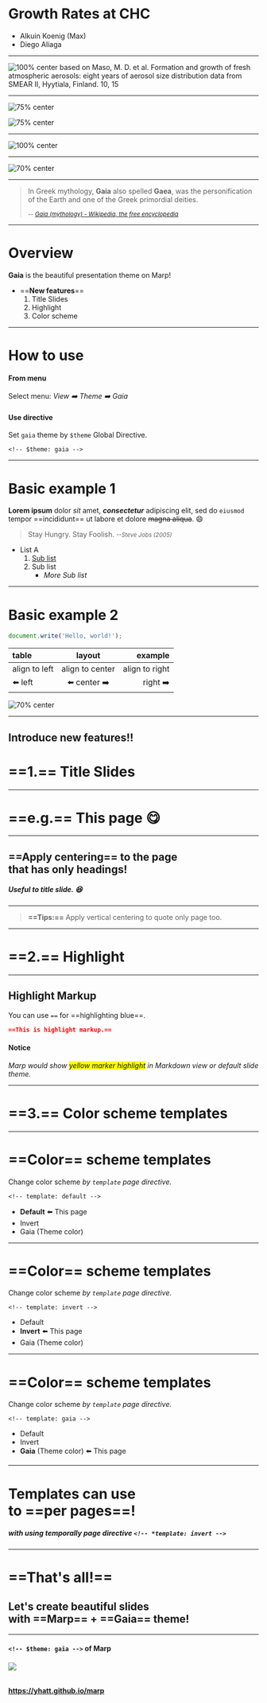 <!-- $theme: gaia -->
<!-- page_number: true -->
<!-- footer: Bolivia Meeting - Helsinki 2019.06 -->
# Growth Rates at CHC 
- Alkuin Koenig (Max)
- Diego Aliaga
---

![100% center](../../Rproject/results/figures/npf_event_clasification.png)
based on Maso, M. D. et al. Formation and growth of fresh atmospheric aerosols: eight years of aerosol size distribution data from SMEAR II, Hyytiala, Finland. 10, 15

---

![75% center](../../Rproject/results/figures/2019_meeting_box_bins.png)


![75% center](../../Rproject/results/figures/regression_GR_linear.png)

---

![100% center](../../Rproject/results/figures/compa_classical_splined.png)


---

![70% center](../../Rproject/results/figures/splined_functions_plot.png)

---




> In Greek mythology, **Gaia** also spelled **Gaea**, was the personification of the Earth and one of the Greek primordial deities.
>
> <small>-- *[Gaia (mythology) - Wikipedia, the free encyclopedia](https://en.wikipedia.org/wiki/Gaia_%28mythology%29)*</small>

---


# Overview

**Gaia** is the beautiful presentation theme on Marp!

- ==**New features**==
	1. Title Slides
	2. Highlight
	3. Color scheme

---

# How to use

#### From menu

Select menu: *View :arrow_right: Theme :arrow_right: Gaia*

#### Use directive

Set `gaia` theme by `$theme` Global Directive.

```
<!-- $theme: gaia -->
```

---

# Basic example 1

**Lorem ipsum** dolor *sit* amet, ***consectetur*** adipiscing elit, sed do `eiusmod` tempor ==incididunt== ut labore et dolore ~~magna aliqua~~. :smile:

> Stay Hungry. Stay Foolish. <small>_--Steve Jobs (2005)_</small>

- List A
	1. [Sub list](https://yhatt.github.io/marp/)
	1. Sub list
		- _More Sub list_

---

# Basic example 2

```javascript
document.write('Hello, world!');
```

|table|layout|example|
|:--|:-:|--:|
|align to left|align to center|align to right|
|:arrow_left: left|:arrow_left: center :arrow_right:|right :arrow_right:

![70% center](../images/marp.png)

---
<!-- *template: gaia -->

## Introduce new features!!

# ==1.== Title Slides

---

# ==e.g.== This page :yum:

---

## ==Apply centering== to the page<br />that has only headings!

##### Useful to title slide. :laughing:

---

> **==Tips:==**
> Apply vertical centering to quote only page too.

---
<!-- *template: gaia -->

# ==2.== Highlight

---
## Highlight Markup

You can use `==` for ==highlighting blue==.

```markdown
==This is highlight markup.==
```

#### Notice

*Marp would show <span style="background-color:yellow;">yellow marker highlight</span> in Markdown view or default slide theme.*

---
<!-- *template: gaia -->

# ==3.== Color scheme templates
---
# ==Color== scheme templates

Change color scheme *by `template` page directive.*

```
<!-- template: default -->
```

- **Default** :arrow_left: This page
- Invert
- Gaia (Theme color)

---
<!-- *template: invert -->
# ==Color== scheme templates

Change color scheme *by `template` page directive.*

```
<!-- template: invert -->
```

- Default
- **Invert** :arrow_left: This page
- Gaia (Theme color)

---
<!-- *template: gaia -->
# ==Color== scheme templates

Change color scheme *by `template` page directive.*

```
<!-- template: gaia -->
```

- Default
- Invert
- **Gaia** (Theme color) :arrow_left: This page

---
<!-- *template: invert -->

# Templates can use<br />to ==per pages==!

##### with using temporally page directive `<!-- *template: invert -->`

---
<!-- template: gaia -->

# ==That's all!==

## Let's create beautiful slides<br />with ==Marp== + ==Gaia== theme!

---

#### `<!-- $theme: gaia -->` of Marp

###### [![](../images/marp.png)](https://yhatt.github.io/marp)

#### https://yhatt.github.io/marp
